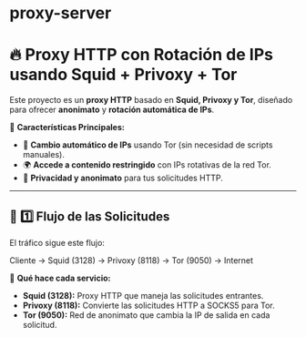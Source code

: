 # proxy-server


# 🔥 Proxy HTTP con Rotación de IPs usando Squid + Privoxy + Tor

Este proyecto es un **proxy HTTP** basado en **Squid, Privoxy y Tor**, diseñado para ofrecer **anonimato** y **rotación automática de IPs**.

🚀 **Características Principales:**

- 🔄 **Cambio automático de IPs** usando Tor (sin necesidad de scripts manuales).
- 🌍 **Accede a contenido restringido** con IPs rotativas de la red Tor.
- 🔐 **Privacidad y anonimato** para tus solicitudes HTTP.

---

## **📌 1️⃣ Flujo de las Solicitudes**

El tráfico sigue este flujo:

Cliente → Squid (3128) → Privoxy (8118) → Tor (9050) → Internet


📌 **Qué hace cada servicio:**

- **Squid (3128):** Proxy HTTP que maneja las solicitudes entrantes.
- **Privoxy (8118):** Convierte las solicitudes HTTP a SOCKS5 para Tor.
- **Tor (9050):** Red de anonimato que cambia la IP de salida en cada solicitud.
